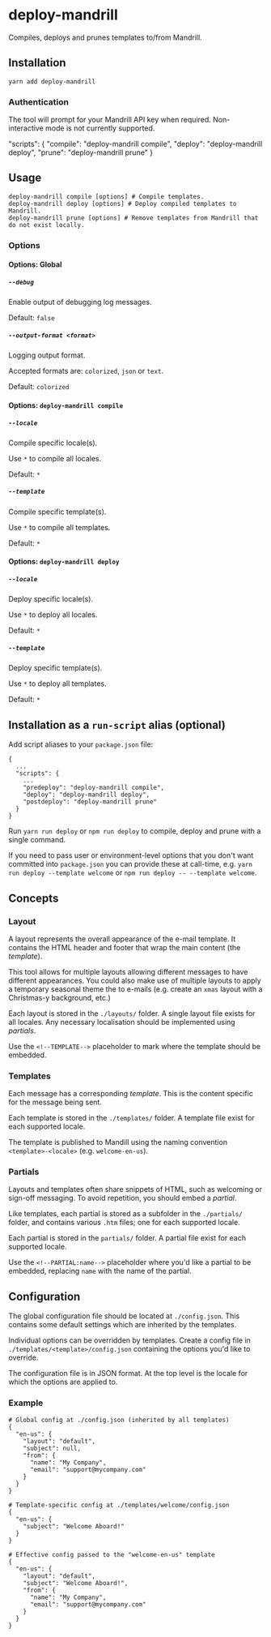 # deploy-mandrill

Compiles, deploys and prunes templates to/from Mandrill.

## Installation

    yarn add deploy-mandrill

### Authentication

The tool will prompt for your Mandrill API key when required. Non-interactive mode is not currently supported.


  "scripts": {
    "compile": "deploy-mandrill compile",
    "deploy": "deploy-mandrill deploy",
    "prune": "deploy-mandrill prune"
  }

## Usage

    deploy-mandrill compile [options] # Compile templates.
    deploy-mandrill deploy [options] # Deploy compiled templates to Mandrill.
    deploy-mandrill prune [options] # Remove templates from Mandrill that do not exist locally.

### Options

#### Options: Global

##### `--debug`

Enable output of debugging log messages.

Default: `false`

##### `--output-format <format>`

Logging output format.

Accepted formats are: `colorized`, `json` or `text`.

Default: `colorized`

#### Options: `deploy-mandrill compile`

##### `--locale`

Compile specific locale(s).

Use `*` to compile all locales.

Default: `*`

##### `--template`

Compile specific template(s).

Use `*` to compile all templates.

Default: `*`

#### Options: `deploy-mandrill deploy`

##### `--locale`

Deploy specific locale(s).

Use `*` to deploy all locales.

Default: `*`

##### `--template`

Deploy specific template(s).

Use `*` to deploy all templates.

Default: `*`

## Installation as a `run-script` alias (optional)

Add script aliases to your `package.json` file:

```
{
  ...
  "scripts": {
    ...
    "predeploy": "deploy-mandrill compile",
    "deploy": "deploy-mandrill deploy",
    "postdeploy": "deploy-mandrill prune"
  }
}
```

Run `yarn run deploy` or `npm run deploy` to compile, deploy and prune with a single command.

If you need to pass user or environment-level options that you don't want committed into `package.json` you can provide these at call-time, e.g. `yarn run deploy --template welcome` or `npm run deploy -- --template welcome`.

## Concepts

### Layout

A layout represents the overall appearance of the e-mail template. It contains the HTML header and footer that wrap the main content (the _template_).

This tool allows for multiple layouts allowing different messages to have different appearances. You could also make use of multiple layouts to apply a temporary seasonal theme the to e-mails (e.g. create an `xmas` layout with a Christmas-y background, etc.)

Each layout is stored in the `./layouts/` folder. A single layout file exists for all locales. Any necessary localisation should be implemented using _partials_.

Use the `<!--TEMPLATE-->` placeholder to mark where the template should be embedded.

### Templates

Each message has a corresponding _template_. This is the content specific for the message being sent.

Each template is stored in the `./templates/` folder. A template file exist for each supported locale.

The template is published to Mandill using the naming convention `<template>-<locale>` (e.g. `welcome-en-us`).

### Partials

Layouts and templates often share snippets of HTML, such as welcoming or sign-off messaging. To avoid repetition, you should embed a _partial_.

Like templates, each partial is stored as a subfolder in the `./partials/` folder, and contains various `.htm` files; one for each supported locale.

Each partial is stored in the `partials/` folder. A partial file exist for each supported locale.

Use the `<!--PARTIAL:name-->` placeholder where you'd like a partial to be embedded, replacing `name` with the name of the partial.

## Configuration

The global configuration file should be located at `./config.json`. This contains some default settings which are inherited by the templates.

Individual options can be overridden by templates. Create a config file in `./templates/<template>/config.json` containing the options you'd like to override.

The configuration file is in JSON format. At the top level is the locale for which the options are applied to.

### Example
```
# Global config at ./config.json (inherited by all templates)
{
  "en-us": {
    "layout": "default",
    "subject": null,
    "from": {
      "name": "My Company",
      "email": "support@mycompany.com"
    }
  }
}

# Template-specific config at ./templates/welcome/config.json
{
  "en-us": {
    "subject": "Welcome Aboard!"
  }
}

# Effective config passed to the "welcome-en-us" template
{
  "en-us": {
    "layout": "default",
    "subject": "Welcome Aboard!",
    "from": {
      "name": "My Company",
      "email": "support@mycompany.com"
    }
  }
}
```
